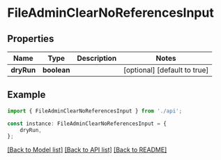 # FileAdminClearNoReferencesInput


## Properties

Name | Type | Description | Notes
------------ | ------------- | ------------- | -------------
**dryRun** | **boolean** |  | [optional] [default to true]

## Example

```typescript
import { FileAdminClearNoReferencesInput } from './api';

const instance: FileAdminClearNoReferencesInput = {
    dryRun,
};
```

[[Back to Model list]](../README.md#documentation-for-models) [[Back to API list]](../README.md#documentation-for-api-endpoints) [[Back to README]](../README.md)
